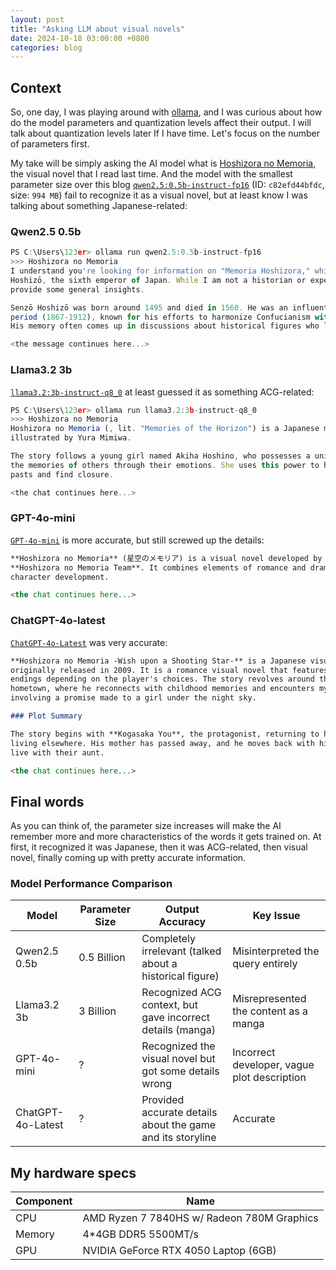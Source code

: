 ```yaml
---
layout: post
title: "Asking LLM about visual novels"
date: 2024-10-18 03:00:00 +0800
categories: blog
---
```


## Context

So, one day, I was playing around with [ollama][ollama], and I was curious about how do the model parameters and quantization levels affect their output. I will talk about
quantization levels later If I have time. Let's focus on the number of parameters first.

My take will be simply asking the AI model what is [Hoshizora no Memoria][hoshizora-no-memoria], the visual novel that I read last time. And the model with the smallest parameter size
over this blog [`qwen2.5:0.5b-instruct-fp16`][qwen2.5:0.5b-instruct-fp16] (ID: `c82efd44bfdc`, size: `994 MB`) fail to
recognize it as a visual novel, but at least know I was talking about something Japanese-related:

### Qwen2.5 0.5b

```js
PS C:\Users\123er> ollama run qwen2.5:0.5b-instruct-fp16
>>> Hoshizora no Memoria
I understand you're looking for information on "Memoria Hoshizora," which refers to the memory of Senzō
Hoshizō, the sixth emperor of Japan. While I am not a historian or expert in Japanese history, I can
provide some general insights.

Senzō Hoshizō was born around 1495 and died in 1560. He was an influential figure during the late Edo
period (1867-1912), known for his efforts to harmonize Confucianism with traditional Japanese culture.
His memory often comes up in discussions about historical figures who lived within that era.

<the message continues here...>
```

### Llama3.2 3b

[`llama3.2:3b-instruct-q8_0`][llama3.2:3b-instruct-q8_0] at least guessed it as something ACG-related:

```js
PS C:\Users\123er> ollama run llama3.2:3b-instruct-q8_0
>>> Hoshizora no Memoria
Hoshizora no Memoria (, lit. "Memories of the Horizon") is a Japanese manga series written and
illustrated by Yura Mimiwa.

The story follows a young girl named Akiha Hoshino, who possesses a unique ability to see and interpret
the memories of others through their emotions. She uses this power to help people overcome their traumatic
pasts and find closure.

<the chat continues here...>
```

### GPT-4o-mini

[`GPT-4o-mini`][gpt-4o-mini] is more accurate, but still screwed up the details:

```markdown
**Hoshizora no Memoria** (星空のメモリア) is a visual novel developed by **Furukawa Shun** and released by
**Hoshizora no Memoria Team**. It combines elements of romance and drama, featuring a rich story and
character development.

<the chat continues here...>
```

### ChatGPT-4o-latest

[`ChatGPT-4o-Latest`][ChatGPT-4o-Latest] was very accurate:

```markdown
**Hoshizora no Memoria -Wish upon a Shooting Star-** is a Japanese visual novel developed by **Favorite**,
originally released in 2009. It is a romance visual novel that features branching storylines and multiple
endings depending on the player's choices. The story revolves around the protagonist and his return to his
hometown, where he reconnects with childhood memories and encounters mysterious events, particularly
involving a promise made to a girl under the night sky.

### Plot Summary

The story begins with **Kogasaka You**, the protagonist, returning to his hometown after several years of
living elsewhere. His mother has passed away, and he moves back with his younger sister, **Chinami**, to
live with their aunt.

<the chat continues here...>
```

## Final words

As you can think of, the parameter size increases will make the AI remember more and more characteristics of the words it gets trained on. At first, it recognized it was Japanese, then it was ACG-related, then visual novel, finally coming up with pretty accurate information.

### Model Performance Comparison

| Model | Parameter Size | Output Accuracy | Key Issue |
|-|-|-|-|
| Qwen2.5 0.5b | 0.5 Billion | Completely irrelevant (talked about a historical figure) | Misinterpreted the query entirely |
| Llama3.2 3b | 3 Billion | Recognized ACG context, but gave incorrect details (manga) | Misrepresented the content as a manga |
| GPT-4o-mini | ? | Recognized the visual novel but got some details wrong | Incorrect developer, vague plot description |
| ChatGPT-4o-Latest | ? | Provided accurate details about the game and its storyline | Accurate |

## My hardware specs

| Component | Name |
|-|-|
| CPU | AMD Ryzen 7 7840HS w/ Radeon 780M Graphics |
| Memory | 4*4GB DDR5 5500MT/s |
| GPU | NVIDIA GeForce RTX 4050 Laptop (6GB) |

[ollama]: https://ollama.com/
[hoshizora-no-memoria]: https://vndb.org/v1474
[qwen2.5:0.5b-instruct-fp16]: https://ollama.com/library/qwen2.5:0.5b-instruct-fp16
[llama3.2:3b-instruct-q8_0]: https://ollama.com/library/llama3.2:3b-instruct-q8_0
[gpt-4o-mini]: https://openai.com/index/gpt-4o-mini-advancing-cost-efficient-intelligence/
[chatgpt-4o-latest]: https://platform.openai.com/docs/models/gpt-4o
